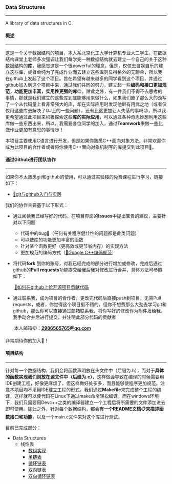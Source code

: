 ### Data Structures

-------------------

A library of data structures in C.

####  概述

------

这是一个关于数据结构的项目，本人系北京化工大学计算机专业大二学生，在数据结构课堂上老师多次强调让我们每学完一种数据结构就去建立一个自己的关于这种数据结构的**库**，我感觉这是一个很powerful的理念，但是，仅仅去自娱自乐的建立这些库，或者单纯为了完成作业而去建立这些库则显得格外的无聊🙃，所以我在github上发起了这个项目。旨在希望有越来越多的同学看到这个项目，并通过github加入到这个项目中来，通过我们共同的努力，建立起一些**编码和接口更加规范，功能更加丰富，实用性更强的库**😉。除此之外，有一件我们不得不去思考的事情，那就是我们建立的这些库到底能够用来做什么，如果我们废了那么大的劲写了一个从代码量上看非常强大的库，却在实际应用时发现他鲜有用武之地（或者仅仅用这些库去解决了OJ上的一些问题），还有比这更加让人失落的事吗😟，所以我更希望通过此项目来积极探索这些**库的实际应用**，可以通过各种奇思妙想利用这些库做一些东西出来，所以，我需要各位同学的加入，通过**Teamwork**来做一些比做作业更加有意思的事情😏！

本项目主要使用C语言进行开发，但是如果你熟悉C++面向对象方法，非常欢迎你成为此项目的合作者或者将你使用C++面向对象机制写的库提交到此项目🌹。

#### 通过Github进行团队协作

--------------

如果你不太熟悉git和github的使用，可以通过实验楼的免费课程进行学习，链接如下：

+ [🔗git与github入门与实践](https://www.lanqiao.cn/courses/1035)

我们的协作主要基于以下形式：

+ 通过阅读我已经写好的代码，在项目界面的**Issues**中提出宝贵的建议，主要针对以下问题
  - 代码中的bug🐞（任何有关程序健壮性的问题都是此类问题）
  - 可以使库的功能更加丰富的函数
  - 针对某个函数更好（更高效或更节省内存）的实现方法
  - 更加规范的编码方式（[🔗Google C++编码规范](https://zh-google-styleguide.readthedocs.io/en/latest/google-cpp-styleguide/contents/)）

+ 将代码**fork** 到你的账号，对我已经完成的部分进行增加或修改，完成后通过github的**Pull requests**功能提交给我后我对修改进行合并，具体方法可参照如下：

  ​      [🔗如何在github上给开源项目贡献代码](https://www.zhihu.com/question/39721968)

+ 通过联系我，成为项目的合作者，更改完代码后直接push到项目，无需Pull requests，或者，你觉得这个项目挺不错的，但你不想费那么大劲去学习git和github，那么你可以直接通过邮箱联系我，将你写好的修改作为附件发给我，我手动合并后进行提交，并注明此部分代码的贡献者

  ​       本人邮箱📪：**2986565765@qq.com**

非常期待你的加入👊！

#### 项目结构

----------

针对每一个数据结构，我们会将函数声明放在头文件中（后缀为.h），而对于**具体的函数实现我们则放在源文件中（后缀为.c）**，这样做会导致在编译的时候需要用IDE创建工程，好像更麻烦了，但这样做好处多多，而且能够使程序更加规范。注意本项目均不采用IDE建立工程的形式，我们通过**Makefile**来完成整个工程的编译，这样就可以使代码在Linux下通过make命令轻松编译，而在windows环境下，我们只需要用Devc++之类的编译器建立一个工程后将所需要的文件添加进去即可使用。除此之外，针对每个数据结构，都会**有一个README文档📋来描述函数接口和功能**，以及一个main.c文件来对这个库进行测试。

目前已完成部分：

+ Data Structures
  + 线性表
    + [数组实现](lists\ArrayList\README.md)
    + [单链表](lists\SinglyLinkedList\README.md)
    + [循环链表](lists\CyclicLinkedList\README.md)
    + [双向链表](lists\DoublyLinkedList\README.md)
    + [双向循环链表](lists\DoublyCyclicLinkedList\README.md)

